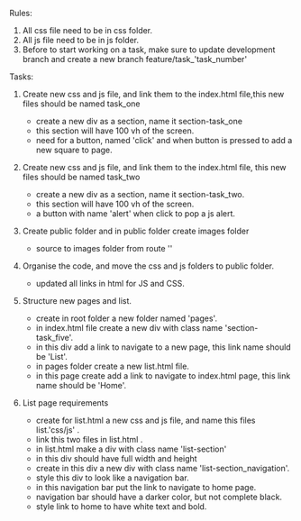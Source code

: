 Rules:

1. All css file need to be in css folder.
2. All js file need to be in js folder.
3. Before to start working on a task, make sure to update development branch and create a new branch feature/task\_'task_number'

Tasks:

1. Create new css and js file, and link them to the index.html file,this new files should be named task_one

   - create a new div as a section, name it section-task_one
   - this section will have 100 vh of the screen.
   - need for a button, named 'click' and when button is pressed to add a new square to page.

2. Create new css and js file, and link them to the index.html file, this new files should be named task_two

   - create a new div as a section, name it section-task_two.
   - this section will have 100 vh of the screen.
   - a button with name 'alert' when click to pop a js alert.

3. Create public folder and in public folder create images folder

   - source to images folder from route ''

4. Organise the code, and move the css and js folders to public folder.

   - updated all links in html for JS and CSS.

5. Structure new pages and list.

   - create in root folder a new folder named 'pages'.
   - in index.html file create a new div with class name 'section-task_five'.
   - in this div add a link to navigate to a new page, this link name should be 'List'.
   - in pages folder create a new list.html file.
   - in this page create add a link to navigate to index.html page, this link name should be 'Home'.

6. List page requirements
   - create for list.html a new css and js file, and name this files list.'css/js' .
   - link this two files in list.html .
   - in list.html make a div with class name 'list-section'
   - in this div should have full width and height
   - create in this div a new div with class name 'list-section_navigation'.
   - style this div to look like a navigation bar.
   - in this navigation bar put the link to navigate to home page.
   - navigation bar should have a darker color, but not complete black.
   - style link to home to have white text and bold.
